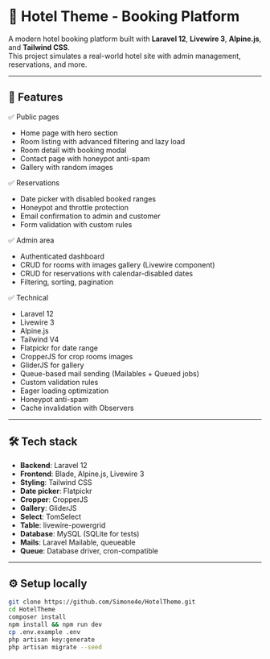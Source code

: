 # 🏨 Hotel Theme - Booking Platform

A modern hotel booking platform built with **Laravel 12**, **Livewire 3**, **Alpine.js**, and **Tailwind CSS**.  
This project simulates a real-world hotel site with admin management, reservations, and more.

---

## 🚀 Features

✅ Public pages
- Home page with hero section
- Room listing with advanced filtering and lazy load
- Room detail with booking modal
- Contact page with honeypot anti-spam
- Gallery with random images

✅ Reservations
- Date picker with disabled booked ranges
- Honeypot and throttle protection
- Email confirmation to admin and customer
- Form validation with custom rules

✅ Admin area
- Authenticated dashboard
- CRUD for rooms with images gallery (Livewire component)
- CRUD for reservations with calendar-disabled dates
- Filtering, sorting, pagination

✅ Technical
- Laravel 12
- Livewire 3
- Alpine.js
- Tailwind V4
- Flatpickr for date range
- CropperJS for crop rooms images
- GliderJS for gallery
- Queue-based mail sending (Mailables + Queued jobs)
- Custom validation rules
- Eager loading optimization
- Honeypot anti-spam
- Cache invalidation with Observers

---

## 🛠️ Tech stack

- **Backend**: Laravel 12
- **Frontend**: Blade, Alpine.js, Livewire 3
- **Styling**: Tailwind CSS
- **Date picker**: Flatpickr
- **Cropper**: CropperJS
- **Gallery**: GliderJS
- **Select**: TomSelect
- **Table**: livewire-powergrid
- **Database**: MySQL (SQLite for tests)
- **Mails**: Laravel Mailable, queueable
- **Queue**: Database driver, cron-compatible

---

## ⚙️ Setup locally

```bash
git clone https://github.com/Simone4e/HotelTheme.git
cd HotelTheme
composer install
npm install && npm run dev
cp .env.example .env
php artisan key:generate
php artisan migrate --seed
